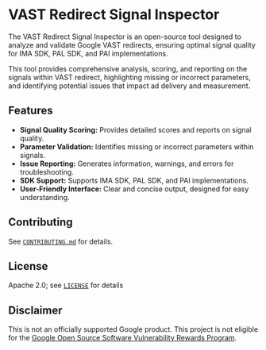 # VAST Redirect Signal Inspector

The VAST Redirect Signal Inspector is an open-source tool designed to analyze and validate Google VAST redirects, ensuring optimal signal quality for IMA SDK, PAL SDK, and PAI implementations.

This tool provides comprehensive analysis, scoring, and reporting on the signals within VAST redirect, highlighting missing or incorrect parameters, and identifying potential issues that impact ad delivery and measurement.

## Features

* **Signal Quality Scoring:** Provides detailed scores and reports on signal quality.
* **Parameter Validation:** Identifies missing or incorrect parameters within signals.
* **Issue Reporting:** Generates information, warnings, and errors for troubleshooting.
* **SDK Support:** Supports IMA SDK, PAL SDK, and PAI implementations.
* **User-Friendly Interface:** Clear and concise output, designed for easy understanding.

## Contributing

See [`CONTRIBUTING.md`](CONTRIBUTING.md) for details.

## License

Apache 2.0; see [`LICENSE`](LICENSE) for details

## Disclaimer

This is not an officially supported Google product. This project is not
eligible for the [Google Open Source Software Vulnerability Rewards
Program](https://bughunters.google.com/open-source-security).
